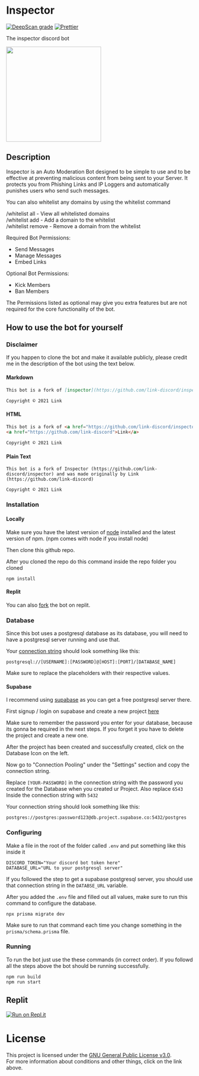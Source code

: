# Inspector

[![DeepScan grade](https://deepscan.io/api/teams/16052/projects/19282/branches/495454/badge/grade.svg)](https://deepscan.io/dashboard#view=project&tid=16052&pid=19282&bid=495454)
[![Prettier](https://github.com/link-discord/inspector/actions/workflows/prettier.yml/badge.svg)](https://github.com/link-discord/inspector/actions/workflows/prettier.yml)

The inspector discord bot

<img width="256" height="auto" src="https://user-images.githubusercontent.com/50463727/142759162-88e276a9-b4e1-4254-85c1-d42f6d89210e.png"></img>

## Description

Inspector is an Auto Moderation Bot designed to be simple to use and to be effective at preventing malicious content from being sent to your Server. It protects you from Phishing Links and IP Loggers and automatically punishes users who send such messages.

You can also whitelist any domains by using the whitelist command

/whitelist all - View all whitelisted domains  
/whitelist add - Add a domain to the whitelist  
/whitelist remove - Remove a domain from the whitelist

Required Bot Permissions:

-   Send Messages
-   Manage Messages
-   Embed Links

Optional Bot Permissions:

-   Kick Members
-   Ban Members

The Permissions listed as optional may give you extra features but are not required for the core functionality of the bot.

## How to use the bot for yourself

### Disclaimer

If you happen to clone the bot and make it available publicly, please credit me in the description of the bot using the text below.

#### Markdown

```md
This bot is a fork of [inspector](https://github.com/link-discord/inspector) and was made originally by [Link](https://github.com/link-discord)

Copyright © 2021 Link
```

#### HTML

```html
This bot is a fork of <a href="https://github.com/link-discord/inspector">Inspector</a> and was made originally by
<a href="https://github.com/link-discord">Link</a>

Copyright © 2021 Link
```

#### Plain Text

```
This bot is a fork of Inspector (https://github.com/link-discord/inspector) and was made originally by Link (https://github.com/link-discord)

Copyright © 2021 Link
```

### Installation

#### Locally

Make sure you have the latest version of [node](https://nodejs.org) installed and the latest version of npm. (npm comes with node if you install node)

Then clone this github repo.

After you cloned the repo do this command inside the repo folder you cloned

```
npm install
```

#### Replit

You can also [fork](https://replit.com/@InspectorBot/inspector) the bot on replit.

### Database

Since this bot uses a postgresql database as its database, you will need to have a postgresql server running and use that.

Your [connection string](https://www.postgresql.org/docs/current/libpq-connect.html#LIBPQ-CONNSTRING) should look something like this:

```
postgresql://[USERNAME]:[PASSWORD]@[HOST]:[PORT]/[DATABASE_NAME]
```

Make sure to replace the placeholders with their respective values.

#### Supabase

I recommend using [supabase](https://supabase.com) as you can get a free postgresql server there.

First signup / login on supabase and create a new project [here](https://app.supabase.io/new/legal-brown-partridge)

Make sure to remember the password you enter for your database, because its gonna be required in the next steps. If you forget it you have to delete the project and create a new one.

After the project has been created and successfully created, click on the Database Icon on the left.

Now go to "Connection Pooling" under the "Settings" section and copy the connection string.

Replace `[YOUR-PASSWORD]` in the connection string with the password you created for the Database when you created ur Project.
Also replace `6543` Inside the connection string with `5432`

Your connection string should look something like this:

```
postgres://postgres:password123@db.project.supabase.co:5432/postgres
```

### Configuring

Make a file in the root of the folder called `.env`
and put something like this inside it

```env
DISCORD_TOKEN="Your discord bot token here"
DATABASE_URL="URL to your postgresql server"
```

If you followed the step to get a supabase postgresql server, you should use that connection string in the `DATABSE_URL` variable.

After you added the `.env` file and filled out all values, make sure to run this command to configure the database.

```
npx prisma migrate dev
```

Make sure to run that command each time you change something in the `prisma/schema.prisma` file.

### Running

To run the bot just use the these commands (in correct order). If you followd all the steps above the bot should be running successfully.

```
npm run build
npm run start
```

## Replit

[![Run on Repl.it](https://repl.it/badge/github/link-discord/inspector)](https://repl.it/badge/github/link-discord/inspector)

# License

This project is licensed under the [GNU General Public License v3.0](https://github.com/link-discord/inspector/blob/main/LICENSE).  
For more information about conditions and other things, click on the link above.
